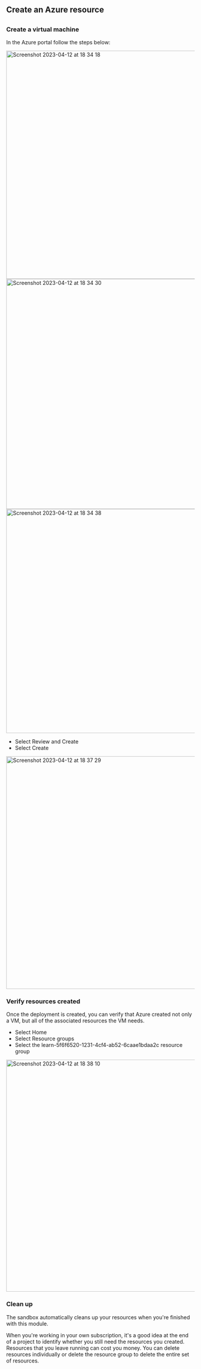 <h2> Create an Azure resource <h2>


### Create a virtual machine

In the Azure portal follow the steps below:

<img width="610" alt="Screenshot 2023-04-12 at 18 34 18" src="https://user-images.githubusercontent.com/19546253/231508165-7a597b47-a02f-42ca-af79-fe5e6d217028.png">
<img width="615" alt="Screenshot 2023-04-12 at 18 34 30" src="https://user-images.githubusercontent.com/19546253/231508231-67015b0b-8ab6-4f68-a911-dc577f1c1551.png">
<img width="599" alt="Screenshot 2023-04-12 at 18 34 38" src="https://user-images.githubusercontent.com/19546253/231508276-1af6cbdd-8968-4fe6-9d76-306593cc1571.png">

- Select Review and Create
- Select Create

<img width="622" alt="Screenshot 2023-04-12 at 18 37 29" src="https://user-images.githubusercontent.com/19546253/231509039-9af4c619-798d-46d3-8ca6-64558eb40d04.png">



### Verify resources created 


Once the deployment is created, you can verify that Azure created not only a VM, but all of the associated resources the VM needs.

- Select Home
- Select Resource groups
- Select the learn-5f6f6520-1231-4cf4-ab52-6caae1bdaa2c resource group

<img width="620" alt="Screenshot 2023-04-12 at 18 38 10" src="https://user-images.githubusercontent.com/19546253/231509209-8891da81-054f-47f2-8811-4aa6807603ba.png">


### Clean up 

The sandbox automatically cleans up your resources when you're finished with this module.

When you're working in your own subscription, it's a good idea at the end of a project to identify whether you still need the resources you created. Resources that you leave running can cost you money. You can delete resources individually or delete the resource group to delete the entire set of resources.

